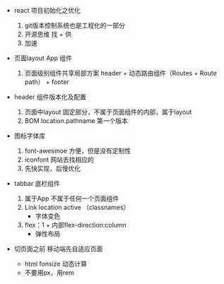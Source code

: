 - react 项目初始化之优化
    1. git版本控制系统也是工程化的一部分
    2. 开源思维 找 + 供
    3. 加速


- 页面layout
    App 组件
    1. 页面级别组件共享局部方案
        header + 动态路由组件（Routes + Route path） + footer


- header 组件版本化及配置
    1. 页面中layout 固定部分，不属于页面组件的内部，属于layout
    2. BOM location.pathname 第一个版本
    


- 图标字体库
    1. font-awesmoe 方便，但是没有定制性
    2. iconfont 网站去找相应的
    3. 先快实现，后慢优化

- tabbar 底栏组件
    1. 属于App 不属于任何一个页面组件
    2. Link location active （classnames）
        - 字体变色
    3. flex：1 + 内部flex-direction:column
        - 弹性布局

- 切页面之前 移动端先自适应页面
    - html fonsize 动态计算
    - 不要用px，用rem